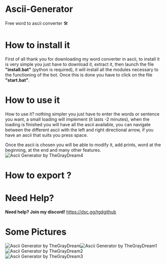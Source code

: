 # Ascii-Generator
Free word to ascii converter 🛠️

# How to install it
First of all thank you for downloading my word converter in ascii, to install it is very simple you just have to download it, extract it, then launch the file **"install.bat"** (python is required), it will install all the modules necessary to the functioning of the bot.
Once this is done you have to click on the file **"start.bat"**.

# How to use it
How to use it? nothing simpler you just have to enter the words or sentence you want, a small loading will implement (it lasts -2 minutes), when the loading is finished you will have all the ascii available, you can navigate between the different ascii with the left and right directional arrow, if you have an ascii that suits you press space.

Once the ascii is chosen you will be able to modify it, add prints, word at the beginning, at the end and many other features.
![Ascii Generator by TheGrayDream4](https://user-images.githubusercontent.com/125685786/224826350-b8742973-7672-47e0-bb27-08309e779c18.png)

# How to export ?

# Need Help?
**Need help? Join my discord!** https://dsc.gg/tgdgithub

# Some Pictures
![Ascii Generator by TheGrayDream](https://user-images.githubusercontent.com/125685786/224825628-be636c91-7863-43d4-a048-07bc2e22759f.png)![Ascii Generator by TheGrayDream1](https://user-images.githubusercontent.com/125685786/224825912-ebe316c2-5072-47c6-8dcb-63860380c83e.png)
![Ascii Generator by TheGrayDream2](https://user-images.githubusercontent.com/125685786/224826093-2e0450b7-8f1e-4ee6-8c69-4fb5668641f7.png)
![Ascii Generator by TheGrayDream3](https://user-images.githubusercontent.com/125685786/224826209-7ee0a2d2-aa18-4f9b-bdbc-e520db23a09d.png)
